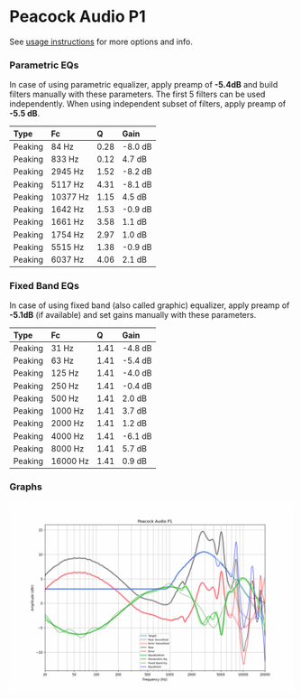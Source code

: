 # Peacock Audio P1
See [usage instructions](https://github.com/jaakkopasanen/AutoEq#usage) for more options and info.

### Parametric EQs
In case of using parametric equalizer, apply preamp of **-5.4dB** and build filters manually
with these parameters. The first 5 filters can be used independently.
When using independent subset of filters, apply preamp of **-5.5 dB**.

| Type    | Fc       |    Q | Gain    |
|:--------|:---------|:-----|:--------|
| Peaking | 84 Hz    | 0.28 | -8.0 dB |
| Peaking | 833 Hz   | 0.12 | 4.7 dB  |
| Peaking | 2945 Hz  | 1.52 | -8.2 dB |
| Peaking | 5117 Hz  | 4.31 | -8.1 dB |
| Peaking | 10377 Hz | 1.15 | 4.5 dB  |
| Peaking | 1642 Hz  | 1.53 | -0.9 dB |
| Peaking | 1661 Hz  | 3.58 | 1.1 dB  |
| Peaking | 1754 Hz  | 2.97 | 1.0 dB  |
| Peaking | 5515 Hz  | 1.38 | -0.9 dB |
| Peaking | 6037 Hz  | 4.06 | 2.1 dB  |

### Fixed Band EQs
In case of using fixed band (also called graphic) equalizer, apply preamp of **-5.1dB**
(if available) and set gains manually with these parameters.

| Type    | Fc       |    Q | Gain    |
|:--------|:---------|:-----|:--------|
| Peaking | 31 Hz    | 1.41 | -4.8 dB |
| Peaking | 63 Hz    | 1.41 | -5.4 dB |
| Peaking | 125 Hz   | 1.41 | -4.0 dB |
| Peaking | 250 Hz   | 1.41 | -0.4 dB |
| Peaking | 500 Hz   | 1.41 | 2.0 dB  |
| Peaking | 1000 Hz  | 1.41 | 3.7 dB  |
| Peaking | 2000 Hz  | 1.41 | 1.2 dB  |
| Peaking | 4000 Hz  | 1.41 | -6.1 dB |
| Peaking | 8000 Hz  | 1.41 | 5.7 dB  |
| Peaking | 16000 Hz | 1.41 | 0.9 dB  |

### Graphs
![](./Peacock%20Audio%20P1.png)